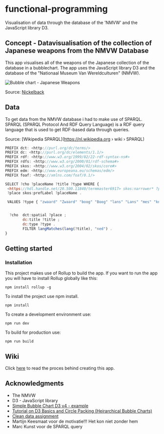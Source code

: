 # functional-programming
Visualisation of data through the database of the 'NMVW' and the JavaScript library D3.

## Concept - Datavisualisation of the collection of Japanese weapons from the NMVW Database

This app visualises all of the weapons of the Japanese collection of the database in a bubblechart. The app uses the JavaScript library D3 and the database of the "Nationaal Museum Van Wereldculturen" (NMVW).

![Bubble chart - Japanese Weapons](https://user-images.githubusercontent.com/33430669/68870651-7f44e180-06fb-11ea-8562-2575ddc51b53.png)

Source: [Nickelback](https://github.com/hubot-scripts/hubot-look-at-this-graph/blob/master/README.md)

## Data

To get data from the NMVW database i had to make use of SPARQL. SPARQL (SPARQL Protocol And RDF Query Language) is a RDF query language that is used to get RDF-based data through queries.

Source: [Wikipedia SPARQL](https://nl.wikipedia.org › wiki › SPARQL)

```JavaScript
PREFIX dct: <http://purl.org/dc/terms/>
PREFIX dc: <http://purl.org/dc/elements/1.1/>
PREFIX rdf: <http://www.w3.org/1999/02/22-rdf-syntax-ns#>
PREFIX rdfs: <http://www.w3.org/2000/01/rdf-schema#>
PREFIX skos: <http://www.w3.org/2004/02/skos/core#>
PREFIX edm: <http://www.europeana.eu/schemas/edm/>
PREFIX foaf: <http://xmlns.com/foaf/0.1/>

SELECT ?cho ?placeName ?title ?type WHERE {
 <https://hdl.handle.net/20.500.11840/termmaster6917> skos:narrower* ?place .
 ?place skos:prefLabel ?placeName .

 VALUES ?type { "zwaard" "Zwaard" "boog" "Boog" "lans" "Lans" "mes" "knots" "Piek" "vechtketting" "dolk" "bijl" "strijdzeis" }


  ?cho 	dct:spatial ?place ;
		dc:title ?title ;
		dc:type ?type .
		FILTER langMatches(lang(?title), "ned") .
}
```

## Getting started

### Installation

This project makes use of Rollup to build the app. If you want to run the app you will have to install Rollup globally like this:

`npm install rollup -g`

To install the project use npm install.

`npm install`

To create a development environment use:

`npm run dev`

To build for production use:

`npm run build`

## Wiki

Click [here](https://github.com/Chazzers/functional-programming/wiki) to read the proces behind creating this app.

## Acknowledgments

* The NMVW
* D3 - JavaScript library
* [Simple Bubble Chart D3 v4 - example](https://bl.ocks.org/alokkshukla/3d6be4be0ef9f6977ec6718b2916d168)
* [Tutorial on D3 Basics and Circle Packing (Heirarchical Bubble Charts)](https://observablehq.com/@johnhaldeman/tutorial-on-d3-basics-and-circle-packing-heirarchical-bubb)
* [Clean data assignment](https://github.com/Chazzers/functional-programming/tree/master/clean-data-assignment)
* Martijn Keesmaat voor de motivatie!!! Het kon niet zonder hem
* Marc Kunst voor de SPARQL query

